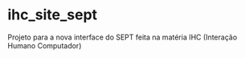 # ihc_site_sept

Projeto para a nova interface do SEPT feita na matéria IHC (Interação Humano Computador) 
